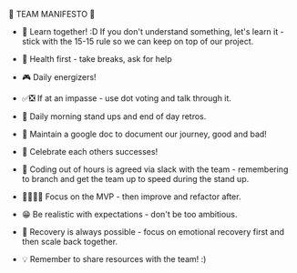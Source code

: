 🤗 TEAM MANIFESTO 🤗

- 🏫 Learn together! :D If you don't understand something, let's learn it - stick with the 15-15 rule so we can keep on top of our project.

- 💪 Health first - take breaks, ask for help

- 🎮 Daily energizers!

- ✅❎ If at an impasse - use dot voting and talk through it.

- 🤝 Daily morning stand ups and end of day retros.

- 📃 Maintain a google doc to document our journey, good and bad!

- 🥳 Celebrate each others successes!

- 🌃 Coding out of hours is agreed via slack with the team - remembering to branch and get the team up to speed during the stand up.

- 👨‍💻👩‍💻 Focus on the MVP - then improve and refactor after.

- 😁 Be realistic with expectations - don't be too ambitious.

- 💟 Recovery is always possible - focus on emotional recovery first and then scale back together.

- 💡 Remember to share resources with the team! :)
